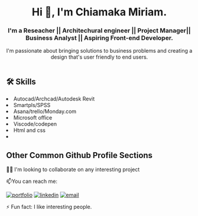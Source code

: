 
<h1 align="center"> Hi 👋, I'm Chiamaka Miriam.</h1>

<h3 align="center"><b> I'm a Reseacher || Architechural engineer
 || Project Manager|| Business Analyst 
  || Aspiring Front-end Developer.</b></h3>

<div>
<p align="center">  I'm passionate about bringing solutions to business problems
and creating a design that's user friendly to end
          users.</p></div>

<div>
<p align="center">  <img src="https://i.postimg.cc/zXHxnNH7/mimi-image.jpg" alt="" /></p>
</div>



## 🛠 Skills

<li>Autocad/Archcad/Autodesk Revit </li>
        <li>Smartpls/SPSS</li>
        <li>Asana/trello/Monday.com</li>
        <li> Microsoft office</li>
        <li> Viscode/codepen</li>
        <li> Html and css<li>
 
 
 
## Other Common Github Profile Sections

👯‍♀️ I'm looking to collaborate on any interesting project


📫You can reach me:

[![portfolio](https://img.shields.io/badge/my_portfolio-000?style=for-the-badge&logo=ko-fi&logoColor=white)](https://my-portfolio.chiamakamiriam.repl.co/)
[![linkedin](https://img.shields.io/badge/linkedin-0A66C2?style=for-the-badge&logo=linkedin&logoColor=white)](http://www.linkedin.com/in/chiamaka-miriam-79a98b173)
[![email](https://img.shields.io/badge/email-1DA1F2?style=for-the-badge&logo=email&logoColor=white)](mailto:chiamaka.miriam2022@gmail.com")


⚡️ Fun fact: I like interesting people.







<!---
Miriamchy/Miriamchy is a ✨ special ✨ repository because its `R

